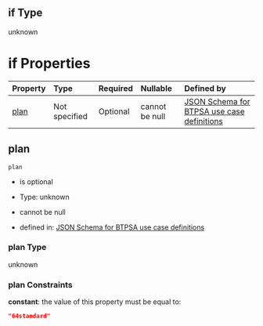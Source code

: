 ## if Type

unknown

# if Properties

| Property      | Type          | Required | Nullable       | Defined by                                                                                                                                                                                                                                    |
| :------------ | :------------ | :------- | :------------- | :-------------------------------------------------------------------------------------------------------------------------------------------------------------------------------------------------------------------------------------------- |
| [plan](#plan) | Not specified | Optional | cannot be null | [JSON Schema for BTPSA use case definitions](btpsa-usecase-properties-services-items-allof-1-then-allof-38-then-allof-11-if-properties-plan.md "undefined#/properties/services/items/allOf/1/then/allOf/38/then/allOf/11/if/properties/plan") |

## plan



`plan`

*   is optional

*   Type: unknown

*   cannot be null

*   defined in: [JSON Schema for BTPSA use case definitions](btpsa-usecase-properties-services-items-allof-1-then-allof-38-then-allof-11-if-properties-plan.md "undefined#/properties/services/items/allOf/1/then/allOf/38/then/allOf/11/if/properties/plan")

### plan Type

unknown

### plan Constraints

**constant**: the value of this property must be equal to:

```json
"64standard"
```
